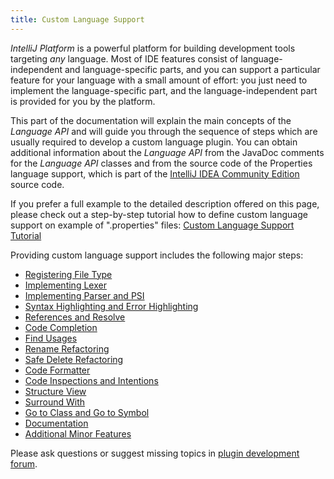 ```yaml
---
title: Custom Language Support
---
```



*IntelliJ Platform* is a powerful platform for building development tools targeting *any* language.
Most of IDE features consist of language-independent and language-specific parts, and you can support a particular feature for your language with a small amount of effort:
you just need to implement the language-specific part, and the language-independent part is provided for you by the platform.

This part of the documentation will explain the main concepts of the *Language API* and will guide you through the sequence of steps which are usually required to develop a custom language plugin.
You can obtain additional information about the *Language API* from the JavaDoc comments for the *Language API* classes and from the source code of the Properties language support, which is part of the
[IntelliJ IDEA Community Edition](https://github.com/JetBrains/intellij-community)
source code.


If you prefer a full example to the detailed description offered on this page, please check out a step-by-step tutorial how to define custom language support on example of ".properties" files:
[Custom Language Support Tutorial](/tutorials/custom_language_support_tutorial.html)

Providing custom language support includes the following major steps:

* [Registering File Type](/reference_guide/custom_language_support/registering_file_type.html)
* [Implementing Lexer](/reference_guide/custom_language_support/implementing_lexer.html)
* [Implementing Parser and PSI](/reference_guide/custom_language_support/implementing_parser_and_psi.html)
* [Syntax Highlighting and Error Highlighting](/reference_guide/custom_language_support/syntax_highlighting_and_error_highlighting.html)
* [References and Resolve](/reference_guide/custom_language_support/references_and_resolve.html)
* [Code Completion](/reference_guide/custom_language_support/code_completion.html)
* [Find Usages](/reference_guide/custom_language_support/find_usages.html)
* [Rename Refactoring](/reference_guide/custom_language_support/rename_refactoring.html)
* [Safe Delete Refactoring](/reference_guide/custom_language_support/safe_delete_refactoring.html)
* [Code Formatter](/reference_guide/custom_language_support/code_formatting.html)
* [Code Inspections and Intentions](/reference_guide/custom_language_support/code_inspections_and_intentions.html)
* [Structure View](/reference_guide/custom_language_support/structure_view.html)
* [Surround With](/reference_guide/custom_language_support/surround_with.html)
* [Go to Class and Go to Symbol](/reference_guide/custom_language_support/go_to_class_and_go_to_symbol.html)
* [Documentation](/reference_guide/custom_language_support/documentation.html)
* [Additional Minor Features](/reference_guide/custom_language_support/additional_minor_features.html)


Please ask questions or suggest missing topics in [plugin development forum](http://devnet.jetbrains.com/community/idea/open_api_and_plugin_development).
